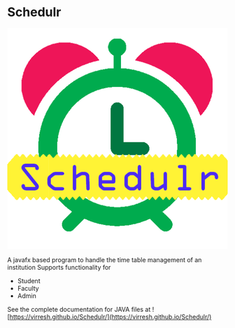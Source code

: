# Schedulr
![Schedulr](Schedulr/src/application/Images/Schedulr.png?raw=true "Schedulr Program")

A javafx based program to handle the time table management of an institution
Supports functionality for 
<ul>
<li>Student
<li>Faculty
<li>Admin
</ul>

See the complete documentation for JAVA files at ![https://virresh.github.io/Schedulr/](https://virresh.github.io/Schedulr/)

